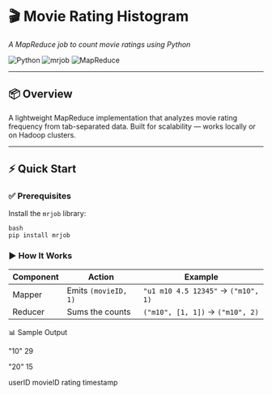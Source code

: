 # 🎬 Movie Rating Histogram  
*A MapReduce job to count movie ratings using Python*

![Python](https://img.shields.io/badge/Python-3.x-blue) 
![mrjob](https://img.shields.io/badge/Library-mrjob-green) 
![MapReduce](https://img.shields.io/badge/Pattern-MapReduce-orange)

---

## 📦 Overview

A lightweight MapReduce implementation that analyzes movie rating frequency from tab-separated data. Built for scalability — works locally or on Hadoop clusters.

---

## ⚡ Quick Start

### ✅ Prerequisites

Install the `mrjob` library:
```
bash
pip install mrjob
```
### ▶️ How It Works

| Component | Action              | Example                                   |
|-----------|---------------------|-------------------------------------------|
| Mapper    | Emits `(movieID, 1)`| `"u1 m10 4.5 12345"` → `("m10", 1)`        |
| Reducer   | Sums the counts     | `("m10", [1, 1])` → `("m10", 2)`           |

📊 Sample Output

"10"    29  

"20"    15

userID    movieID    rating    timestamp

```
